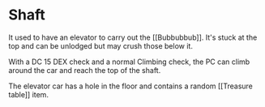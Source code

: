 # Shaft

It used to have an elevator to carry out the [[Bubbubbub]]. It's stuck at the top and can be unlodged but may crush those below it.

With a DC 15 DEX check and a normal Climbing check, the PC can climb around the car and reach the top of the shaft.

The elevator car has a hole in the floor and contains a random [[Treasure table]] item.
